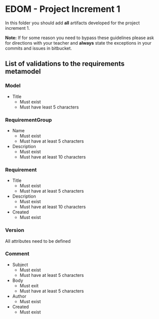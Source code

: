 # EDOM - Project Increment 1

In this folder you should add **all** artifacts developed for the project increment 1.

**Note:** If for some reason you need to bypass these guidelines please ask for directions with your teacher and **always** state the exceptions in your commits and issues in bitbucket.

## List of validations to the requirements metamodel

### Model

* Title
  * Must exist
  - Must have least 5 characters

### RequirementGroup

- Name
  - Must exist
  - Must have at least 5 characters
- Description
  - Must exist
  - Must have at least 10 characters

### Requirement

- Title
  - Must exist
  - Must have at least 5 characters
- Description
  - Must exist
  - Must have at least 10 characters
- Created
  - Must exist

### Version

All attributes need to be defined

### Comment

- Subject
  - Must exist
  - Must have at least 5 characters
- Body
  - Must exit
  - Must have at least 5 characters
- Author
  - Must exist
- Created
  - Must exist
